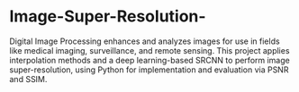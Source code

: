 # Image-Super-Resolution-
Digital Image Processing enhances and analyzes images for use in fields like medical imaging, surveillance, and remote sensing. This project applies interpolation methods and a deep learning-based SRCNN to perform image super-resolution, using Python for implementation and evaluation via PSNR and SSIM.
